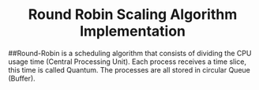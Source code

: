 <h1 align="center">Round Robin Scaling Algorithm Implementation</h1>

##Round-Robin is a scheduling algorithm that consists of dividing the CPU usage time (Central Processing Unit). Each process receives a time slice, this time is called Quantum. The processes are all stored in circular Queue (Buffer).
